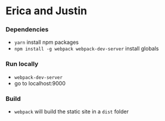 # Erica and Justin

### Dependencies

- `yarn` install npm packages
- `npm install -g webpack webpack-dev-server` install globals

### Run locally

- `webpack-dev-server`
- go to localhost:9000

### Build

- `webpack` will build the static site in a `dist` folder
